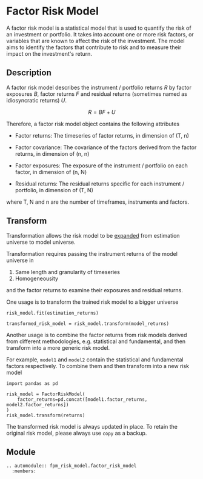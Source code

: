 # Factor Risk Model

A factor risk model is a statistical model that is used to quantify the risk of an investment or portfolio. It takes into account one or more risk factors, or variables that are known to affect the risk of the investment. The model aims to identify the factors that contribute to risk and to measure their impact on the investment's return.

## Description

A factor risk model describes the instrument / portfolio returns $R$ by factor
exposures $B$, factor returns $F$ and residual returns (sometimes named as
idiosyncratic returns) $U$.

$$
R = BF + U
$$

Therefore, a factor risk model object contains the following attributes

- Factor returns: The timeseries of factor returns, in dimension of (T, n)

- Factor covariance: The covariance of the factors derived from the factor
  returns, in dimension of (n, n)

- Factor exposures: The exposure of the instrument / portfolio on each factor,
  in dimension of (n, N)

- Residual returns: The residual returns specific for each instrument /
  portfolio, in dimension of (T, N)

where T, N and n are the number of timeframes, instruments and factors.

## Transform

Transformation allows the risk model to be
[expanded](https://factor-pricing-model-risk-model.readthedocs.io/en/latest/risk_model/universe.html)
from estimation universe to model universe.

Transformation requires passing the instrument returns of the model
universe in

1. Same length and granularity of timeseries
2. Homogeneousity

and the factor returns to examine their exposures and residual returns.

One usage is to transform the trained risk model to a bigger universe

```
risk_model.fit(estimation_returns)

transformed_risk_model = risk_model.transform(model_returns)
```

Another usage is to combine the factor returns from risk models derived
from different methodologies, e.g. statistical and fundamental, and
then transform into a more generic risk model.

For example, `model1` and `model2` contain the statistical and fundamental
factors respectively. To combine them and then transform into a new risk
model

```
import pandas as pd

risk_model = FactorRiskModel(
    factor_returns=pd.concat([model1.factor_returns, model2.factor_returns])
)
risk_model.transform(returns)
```

The transformed risk model is always updated in place. To retain the original
risk model, please always use `copy` as a backup.

## Module

```{eval-rst}
.. automodule:: fpm_risk_model.factor_risk_model
  :members:
```
